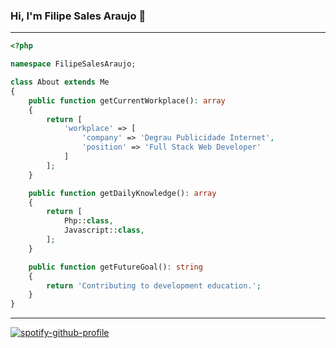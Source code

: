 ### Hi, I'm Filipe Sales Araujo :metal:

---

```php
<?php

namespace FilipeSalesAraujo;

class About extends Me
{
    public function getCurrentWorkplace(): array
    {
        return [
            'workplace' => [
                'company' => 'Degrau Publicidade Internet',
                'position' => 'Full Stack Web Developer'         
            ]
        ];
    }

    public function getDailyKnowledge(): array
    {
        return [
            Php::class,
            Javascript::class,
        ];
    }

    public function getFutureGoal(): string
    {
        return 'Contributing to development education.';
    }
}
```

---

[![spotify-github-profile](https://spotify-github-profile.vercel.app/api/view?uid=22pcc3zbg7fnl4nrkgh5ccqka&cover_image=true&theme=default)](https://github.com/kittinan/spotify-github-profile)
